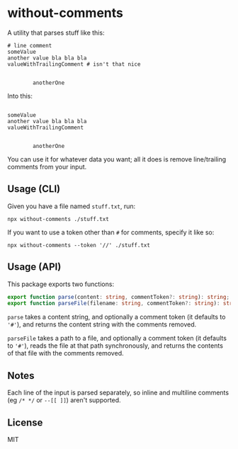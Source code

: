# without-comments

A utility that parses stuff like this:

```
# line comment
someValue
another value bla bla bla
valueWithTrailingComment # isn't that nice


        anotherOne
```

Into this:

```

someValue
another value bla bla bla
valueWithTrailingComment


        anotherOne
```

You can use it for whatever data you want; all it does is remove line/trailing comments from your input.

## Usage (CLI)

Given you have a file named `stuff.txt`, run:

```
npx without-comments ./stuff.txt
```

If you want to use a token other than `#` for comments, specify it like so:

```
npx without-comments --token '//' ./stuff.txt
```

## Usage (API)

This package exports two functions:

```ts
export function parse(content: string, commentToken?: string): string;
export function parseFile(filename: string, commentToken?: string): string;
```

`parse` takes a content string, and optionally a comment token (it defaults to `'#'`), and returns the content string with the comments removed.

`parseFile` takes a path to a file, and optionally a comment token (it defaults to `'#'`), reads the file at that path synchronously, and returns the contents of that file with the comments removed.

## Notes

Each line of the input is parsed separately, so inline and multiline comments (eg `/* */` or `--[[ ]]`) aren't supported.

## License

MIT

